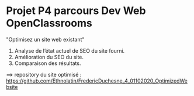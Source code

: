 # Projet P4 parcours Dev Web OpenClassrooms

"Optimisez un site web existant"

1. Analyse de l’état actuel de SEO du site fourni.
2. Amélioration du SEO du site.
3. Comparaison des résultats.

==> repository du site optimisé : https://github.com/Ethnolatin/FredericDuchesne_4_01102020_OptimizedWebsite
